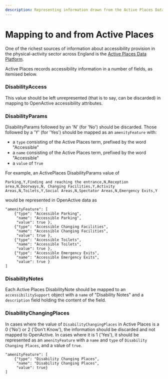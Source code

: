 ```yaml
---
description: Representing information drawn from the Active Places Data Platform
---
```


# Mapping to and from Active Places

One of the richest sources of information about accessibility provision in the physical-activity sector across England is the [Active Places Data Platform](https://dataplatform.activeplacespower.com/). 

Active Places records accessibility information in a number of fields, as itemised below.

### DisabilityAccess

This value should be left unrepresented \(that is to say, can be discarded\) in mapping to  OpenActive accessibility attributes.

### DisabilityParams

DisabilityParams followed by an 'N' \(for 'No'\) should be discarded. Those followed by a 'Y' \(for 'Yes'\) should be mapped as an `amenityFeature` with:

* a `type`  consisting of the Active Places term, prefixed by the word "Accessible"
* a `name` consisting of the Active Places term, prefixed by the word "Accessible"
* a `value` of `True`

For example, an ActivePlaces DisabilityParams value of 

`Parking,Y,Finding and reaching the entrance,N,Reception area,N,Doorways,N, Changing Facilities,Y,Activity Areas,N,Toilets,Y,Social Areas,N,Spectator Areas,N,Emergency Exits,Y`

would be represented in OpenActive data as

```text
"amenityFeature": [
    {"type": "Accessible Parking",
     "name": "Accessible Parking",
     "value": true },
    {"type": "Accessible Changing Facilities",
     "name": "Accessible Changing Facilities",
     "value": true },
    {"type": "Accessible Toilets",
     "name": "Accessible Toilets",
     "value": true },
    {"type": "Accessible Emergency Exits",
     "name": "Accessible Emergency Exits",
     "value": true }
]
```

### DisabilityNotes

Each Active Places DisabilityNote should be mapped to an `accessibilitySupport` object with a `name` of "Disability Notes" and a `description` field holding the content of the field.

### DisabilityChangingPlaces

In cases where the value of `DisabilityChangingPlaces` in Active Places is a 0 \('No'\) or 2 \('Don't Know'\), the information should be discarded and not mapped to OpenActive. In cases where it is 1 \('Yes'\), it should be represented as an `amenityFeature` with a `name` and `type` of `Disability Changing Places`, and a value of `true`.

```text
"amenityFeature": [
    {"type": "Disability Changing Places",
     "name": "Disability Changing Places",
     "value": true}
]
```


